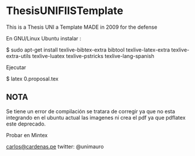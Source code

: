 # ThesisUNIFIISTemplate
This is a Thesis UNI a Template MADE in 2009 for the defense 

En GNU/Linux Ubuntu instalar :

$ sudo apt-get install texlive-bibtex-extra bibtool texlive-latex-extra texlive-extra-utils texlive-luatex texlive-pstricks texlive-lang-spanish

Ejecutar

$ latex 0.proposal.tex

## NOTA

Se tiene un error de compilación se tratara de corregir ya que no esta integrando en el ubuntu actual las imagenes ni crea el pdf ya que pdflatex este deprecado.

Probar en Mintex


carlos@cardenas.pe
twitter: @unimauro
